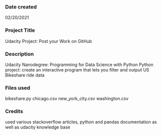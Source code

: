 ### Date created
02/20/2021

### Project Title
Udacity Project: Post your Work on GitHub

### Description
Udacity Nanodegree: Programming for Data Science with Python
Python project: create an interactive program that lets you filter and output US Bikeshare ride data

### Files used
bikeshare.py
chicago.csv
new_york_city.csv
washington.csv

### Credits
used various stackoverflow articles, python and pandas documentation as well as udacity knowledge base
